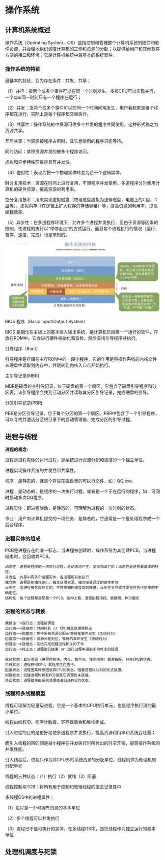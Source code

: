 # 操作系统

## 计算机系统概述

​操作系统（Operating System，OS）是指控制和管理整个计算机系统的硬件和软件资源，并合理地组织调度计算机的工作和资源的分配；以提供给用户和其他软件方便的接口和环境；它是计算机系统中最基本的系统软件。

### 操作系统的特征
最基本的特征，互为存在条件：并发，共享；

（1）并行：指两个或多个事件可以在同一个时刻发生，多核CPU可以实现并行，一个cpu同一时刻只有一个程序在运行；

（2）并发：指两个或多个事件可以在同一个时间间隔发生，用户看起来是每个程序都在运行，实际上是每个程序都交替执行。

（3）共享性：操作系统的中资源可供多个并发的程序共同使用，这种形式称之为资源共享。

互斥共享：当资源被程序占用时，其它想使用的程序只能等待。

同时访问：某种资源并发的被多个程序访问。

虚拟和异步特性前提是具有并发性。

（4）虚拟性：表现为把一个物理实体转变为若干个逻辑实体。

时分复用技术：资源在时间上进行复用，不同程序并发使用，多道程序分时使用计算机的硬件资源，提高资源的利用率。

空分复用技术：用来实现虚拟磁盘（物理磁盘虚拟为逻辑磁盘，电脑上的C盘、D盘等）、虚拟内存（在逻辑上扩大程序的存储容量）等，提高资源的利用率，提高编程效率。

（5）异步性：在多道程序环境下，允许多个进程并发执行，但由于资源等因素的限制，使进程的执行以“停停走走”的方式运行，而且每个进程执行的情况（运行、暂停、速度、完成）也是未知的。

![alt text](<pic/Screenshot 2024-12-01 at 16.52.00.png>)

BIOS 程序（Basic Input/Output System）

BIOS 是固化在主板上的基本输入输出系统，是计算机启动第一个运行的软件，存放在ROM中。它会进行硬件初始化和自检，然后查找引导程序并执行。

引导程序（Boot）

引导程序是存储在主存ROM中的一段小程序，它的作用是将操作系统的内核文件从硬盘中读取到内存中，并跳转到内核入口点开始执行。

主引导记录(MBR)

MBR是硬盘的主引导记录，位于硬盘的第一个扇区。它包含了磁盘引导程序和分区表。该引导程序会找到活动分区并读取其分区引导记录，完成硬盘的引导。

分区引导记录(PBR)

PBR是分区引导记录，位于每个分区的第一个扇区。PBR中包含了一个引导程序，可以寻找并激活分区根目录下的启动管理器，完成分区的引导过程。


## 进程与线程
**进程的概念:**

进程是进程实体的运行过程，是系统进行资源分配和调度的一个独立单位。

进程实现操作系统的并发性和共享性。

程序：是静态的，就是个存放在磁盘里的可执行文件，如：QQ.exe。

进程：是动态的，是程序的一次执行过程，或者是一个正在运行的程序，如：可同时启动多次QQ程序。

进程实体：即进程映像，是静态的，可理解为进程的一次时刻的状态。

作业：用户向计算机提交的一项任务，是静态的，它通常是一个批处理程序或一个后台程序。

### 进程实体的组成
PCB是进程存在的唯一标志，当进程被创建时，操作系统为其创建PCB，当进程结束时，会回收其PCB。

    动态性：进程是程序的一次执行过程，是动态地产生、变化和消亡的；动态性是进程最基本的特征。
    并发性：内存中有多个进程实体，各进程可并发执行
    独立性：进程是能独立运行、独立获得资源、独立接受调度的基本单位
    异步性：各进程按各自独立的、不可预知的速度向前推进，异步性会导致并发程序执行结果的不确定性。
    结构性：每个进程都会配置一个PCB。结构上看，进程由程序段、数据段、PCB组成

### 进程的状态与转换

    就绪态一>运行态：进程被调度
    运行态一>就绪态：时间片到 or CPU被其他进程抢占
    运行态一>阻塞态：等待系统资源分配or等待某事件发生（主动行为）
    阻塞态一>就绪态：资源分配到位，等待的事件发生（被动行为）
    创建态一>就绪态：系统完成创建进程相关的工作
    运行态一>终止态：进程运行结束 or 运行过程中遇到不可修复的错误

    就绪状态：其它资源（进程控制块、内存、栈空间、堆空间等）都准备好、只差CPU的状态。
    执行状态：进程获得CPU，其程序正在执行。
    阻塞状态：进程因某种原因放弃CPU的状态，阻塞进程以队列的形式放置。
    创建状态：创建进程时拥有PCB但其它资源尚未就绪。
    终止状态：进程结束由系统清理或者归还PCB的状态。

### 线程和多线程模型

线程可理解为轻量级进程，它是一个基本的CPU执行单元，也是程序执行流的最小单位。

线程由线程ID、程序计数器、寄存器集合和堆栈组成。

引入进程的目的是更好地使多道程序并发执行，提高资源利用率和系统吞吐量；

而引入线程的目的则是减小程序在并发执行时所付出的时空开销，提高操作系统的并发性能。

引入线程后，进程只作为除CPU外的系统资源的分配单位，线程则作为处理机的分配单元

线程的三种状态：（1）执行（2）就绪（3）阻塞

线程控制块TCB：将所有用于控制和管理线程的信息记录其中

多线程OS中的进程属性：

（1）进程是一个可拥有资源的基本单位

（2）多个线程可以并发执行

（3）进程已不是可执行的实体，在多线程OS中，是把线程作为独立运行的基本单位

## 处理机调度与死锁
